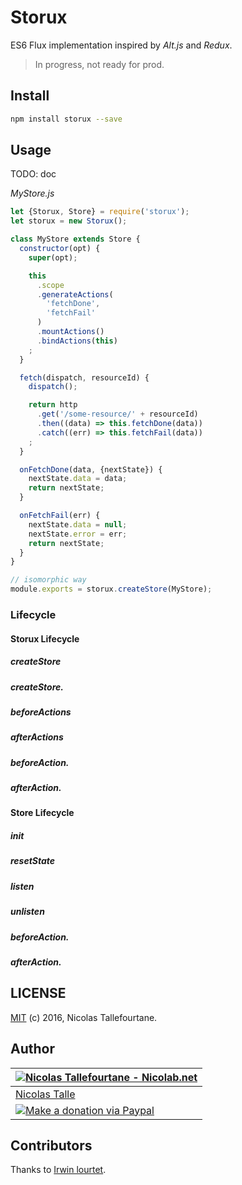 # Storux

ES6 Flux implementation inspired by _Alt.js_ and _Redux_.

> In progress, not ready for prod.

## Install

```sh
npm install storux --save
```

## Usage

TODO: doc


_MyStore.js_

```js
let {Storux, Store} = require('storux');
let storux = new Storux();

class MyStore extends Store {
  constructor(opt) {
    super(opt);

    this
      .scope
      .generateActions(
        'fetchDone',
        'fetchFail'
      )
      .mountActions()
      .bindActions(this)
    ;
  }

  fetch(dispatch, resourceId) {
    dispatch();

    return http
      .get('/some-resource/' + resourceId)
      .then((data) => this.fetchDone(data))
      .catch((err) => this.fetchFail(data))
    ;
  }

  onFetchDone(data, {nextState}) {
    nextState.data = data;
    return nextState;
  }

  onFetchFail(err) {
    nextState.data = null;
    nextState.error = err;
    return nextState;
  }
}

// isomorphic way
module.exports = storux.createStore(MyStore);
```

### Lifecycle
#### Storux Lifecycle
##### createStore
##### createStore.<store name>
##### beforeActions
##### afterActions
##### beforeAction.<action name>
##### afterAction.<action name>

#### Store Lifecycle

##### init
##### resetState
##### listen
##### unlisten
##### beforeAction.<action name>
##### afterAction.<action name>


## LICENSE

[MIT](https://github.com/Nicolab/storux/blob/master/LICENSE) (c) 2016, Nicolas Tallefourtane.


## Author

| [![Nicolas Tallefourtane - Nicolab.net](http://www.gravatar.com/avatar/d7dd0f4769f3aa48a3ecb308f0b457fc?s=64)](http://nicolab.net) |
|---|
| [Nicolas Talle](http://nicolab.net) |
| [![Make a donation via Paypal](https://www.paypalobjects.com/en_US/i/btn/btn_donate_SM.gif)](https://www.paypal.com/cgi-bin/webscr?cmd=_s-xclick&hosted_button_id=PGRH4ZXP36GUC) |


## Contributors

Thanks to [Irwin lourtet](https://github.com/ilourt).